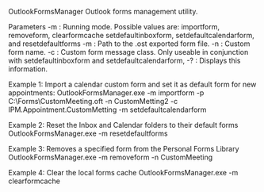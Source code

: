 OutlookFormsManager
    Outlook forms management utility.

Parameters
    -m    : Running mode. Possible values are: importform, removeform, clearformcache
            setdefaultinboxform, setdefaultcalendarform, and resetdefaultforms
    -m    : Path to the .ost exported form file.
    -n    : Custom form name.
    -c    : Custom form message class. Only useable in conjunction with setdefaultinboxform
            and setdefaultcalendarform,
    -?    : Displays this information.

Example 1: Import a calendar custom form and set it as default form for new appointments:
    OutlookFormsManager.exe -m importform -p C:\Forms\CustomMeeting.oft -n CustomMetting2 -c IPM.Appointment.CustomMetting -m setdefaultcalendarform

Example 2: Reset the Inbox and Calendar folders to their default forms
    OutlookFormsManager.exe -m resetdefaultforms

Example 3: Removes a specified form from the Personal Forms Library
    OutlookFormsManager.exe -m removeform -n CustomMeeting

Example 4: Clear the local forms cache
    OutlookFormsManager.exe -m clearformcache
